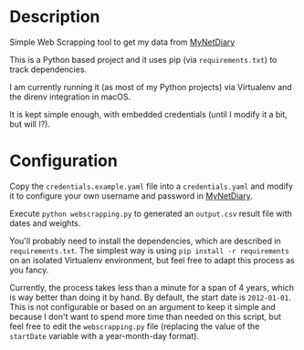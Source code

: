 # Description

Simple Web Scrapping tool to get my data from [MyNetDiary](https://www.mynetdiary.com/)

This is a Python based project and it uses pip (via `requirements.txt`) to track dependencies.

I am currently running it (as most of my Python projects) via Virtualenv and the direnv integration in macOS.

It is kept simple enough, with embedded credentials (until I modify it a bit, but will I?).

# Configuration

Copy the `credentials.example.yaml` file into a `credentials.yaml` and modify it to configure your own username and password in [MyNetDiary](https://www.mynetdiary.com/).

Execute `python webscrapping.py` to generated an `output.csv` result file with dates and weights.

You'll probably need to install the dependencies, which are described in `requirements.txt`. The simplest way is using `pip install -r requirements` on an isolated Virtualenv environment, but feel free to adapt this process as you fancy.

Currently, the process takes less than a minute for a span of 4 years, which is way better than doing it by hand. By default, the start date is `2012-01-01`. This is not configurable or based on an argument to keep it simple and because I don't want to spend more time than needed on this script, but feel free to edit the `webscrapping.py` file (replacing the value of the `startDate` variable with a year-month-day format).
